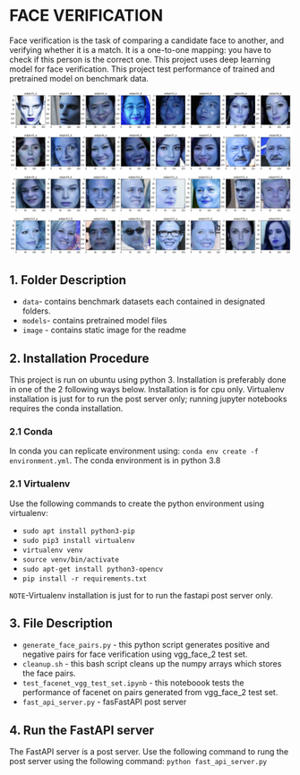 # FACE VERIFICATION
Face verification is the task of comparing a candidate face to another, and verifying whether it is a match. It is a one-to-one mapping: you have to check if this person is the correct one. This project uses deep learning model for face verification. This project test performance of trained and pretrained model on benchmark data.

![Face Verification Image](https://github.com/itratrahman/face_verification/blob/experimental/image/IMAGE.png?raw=true)

## 1. Folder Description
- `data`- contains benchmark datasets each contained in designated folders.
- `models`- contains pretrained model files
- `image` - contains static image for the readme

## 2. Installation Procedure
This project is run on ubuntu using python 3. Installation is preferably done in one of the 2 following ways below. Installation is for cpu only. Virtualenv installation is just for to run the post server only; running jupyter notebooks requires the conda installation.
### 2.1 Conda
In conda you can replicate environment using: `conda env create -f environment.yml`. The conda environment is in python 3.8
### 2.1 Virtualenv
Use the following commands to create the python environment using virtualenv:
- `sudo apt install python3-pip`
- `sudo pip3 install virtualenv`
- `virtualenv venv`
- `source venv/bin/activate`
- `sudo apt-get install python3-opencv`
- `pip install -r requirements.txt`

`NOTE`-Virtualenv installation is just for to run the fastapi post server only.

## 3. File Description
- `generate_face_pairs.py` - this python script generates positive and negative pairs for face verification using vgg_face_2 test set.
- `cleanup.sh` - this bash script cleans up the numpy arrays which stores the face pairs.
- `test_facenet_vgg_test_set.ipynb` - this noteboook tests the performance of facenet on pairs generated from vgg_face_2 test set.
- `fast_api_server.py` - fasFastAPI post server

## 4. Run the FastAPI server
The FastAPI server is a post server. Use the following command to rung the post server using the following command: `python fast_api_server.py`
